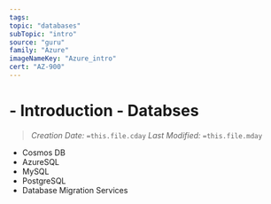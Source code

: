 ```yaml
---
tags:
topic: "databases"
subTopic: "intro"
source: "guru"
family: "Azure"
imageNameKey: "Azure_intro"
cert: "AZ-900"
---
```

# - Introduction - Databses
> *Creation Date:* `=this.file.cday`
> *Last Modified:* `=this.file.mday`

- Cosmos DB
- AzureSQL
- MySQL
- PostgreSQL
- Database Migration Services
